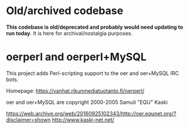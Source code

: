 # Old/archived codebase

**This codebase is old/deprecated and probably would need updating to run today**. It is here for archival/nostalgia purposes.

# oerperl and oerperl+MySQL

This project adds Perl-scripting support to the oer and oer+MySQL IRC bots.

Homepage: https://vanhat.rikunmediatuotanto.fi/oerperl/

oer and oer+MySQL are copyright 2000-2005 Samuli "EQU" Kaski

https://web.archive.org/web/20160925102343/http://oer.equnet.org/?disclaimer=shown
http://www.kaski-net.net/
